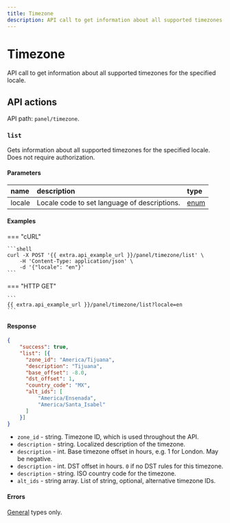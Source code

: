 ```yaml
---
title: Timezone
description: API call to get information about all supported timezones for the specified locale.
---
```


# Timezone

API call to get information about all supported timezones for the specified locale.


## API actions

API path: `panel/timezone`.

### `list`

Gets information about all supported timezones for the specified locale. Does not require authorization.

#### Parameters

| name   | description                                  | type                                                    |
|:-------|:---------------------------------------------|:--------------------------------------------------------|
| locale | Locale code to set language of descriptions. | [enum](../../backend-api/getting-started/introduction.md#data-types) |

#### Examples

=== "cURL"

    ```shell
    curl -X POST '{{ extra.api_example_url }}/panel/timezone/list' \
        -H 'Content-Type: application/json' \
        -d '{"locale": "en"}'
    ```

=== "HTTP GET"

    ```
    {{ extra.api_example_url }}/panel/timezone/list?locale=en
    ```

#### Response

```json
{
    "success": true,
    "list": [{
      "zone_id": "America/Tijuana",
      "description": "Tijuana",
      "base_offset": -8.0,
      "dst_offset": 1,
      "country_code": "MX",
      "alt_ids": [
          "America/Ensenada",
          "America/Santa_Isabel"
      ]
    }]
}
```

* `zone_id` - string. Timezone ID, which is used throughout the API.
* `description` - string. Localized description of the timezone.
* `description` - int. Base timezone offset in hours, e.g. 1 for London. May be negative.
* `description` - int. DST offset in hours. `0` if no DST rules for this timezone.
* `description` - string. ISO country code for the timezone.
* `alt_ids` - string array. List of string, optional, alternative timezone IDs.

#### Errors

[General](../../backend-api/getting-started/errors.md#error-codes) types only.
